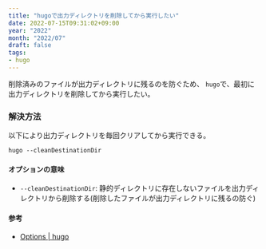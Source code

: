 ```yaml
---
title: "hugoで出力ディレクトリを削除してから実行したい"
date: 2022-07-15T09:31:02+09:00
year: "2022"
month: "2022/07"
draft: false
tags:
- hugo
---
```


削除済みのファイルが出力ディレクトリに残るのを防ぐため、
`hugo`で、最初に出力ディレクトリを削除してから実行したい。

<!--more-->

### 解決方法

以下により出力ディレクトリを毎回クリアしてから実行できる。

~~~shell
hugo --cleanDestinationDir
~~~

#### オプションの意味

- `--cleanDestinationDir`: 静的ディレクトリに存在しないファイルを出力ディレクトリから削除する(削除したファイルが出力ディレクトリに残るの防ぐ)

#### 参考

- [Options | hugo](https://gohugo.io/commands/hugo/#options)